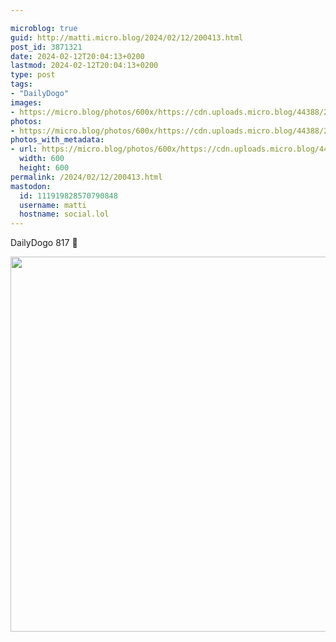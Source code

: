 ```yaml
---

microblog: true
guid: http://matti.micro.blog/2024/02/12/200413.html
post_id: 3871321
date: 2024-02-12T20:04:13+0200
lastmod: 2024-02-12T20:04:13+0200
type: post
tags:
- "DailyDogo"
images:
- https://micro.blog/photos/600x/https://cdn.uploads.micro.blog/44388/2024/6b1dc226e665401e9f04525881ec9a44.jpg
photos:
- https://micro.blog/photos/600x/https://cdn.uploads.micro.blog/44388/2024/6b1dc226e665401e9f04525881ec9a44.jpg
photos_with_metadata:
- url: https://micro.blog/photos/600x/https://cdn.uploads.micro.blog/44388/2024/6b1dc226e665401e9f04525881ec9a44.jpg
  width: 600
  height: 600
permalink: /2024/02/12/200413.html
mastodon:
  id: 111919828570790848
  username: matti
  hostname: social.lol
---
```

DailyDogo 817 🐶

<img src="/media/uploads/2024/6b1dc226e665401e9f04525881ec9a44.jpg" width="600" height="600" alt="" />
